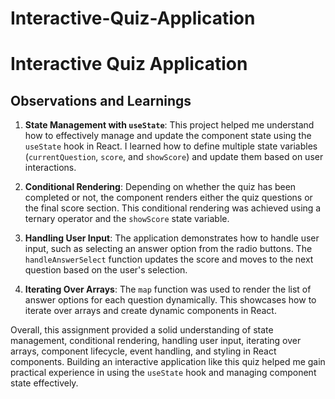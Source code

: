 # Interactive-Quiz-Application

# Interactive Quiz Application

## Observations and Learnings

1. **State Management with `useState`**: This project helped me understand how to effectively manage and update the component state using the `useState` hook in React. I learned how to define multiple state variables (`currentQuestion`, `score`, and `showScore`) and update them based on user interactions.

2. **Conditional Rendering**: Depending on whether the quiz has been completed or not, the component renders either the quiz questions or the final score section. This conditional rendering was achieved using a ternary operator and the `showScore` state variable.

3. **Handling User Input**: The application demonstrates how to handle user input, such as selecting an answer option from the radio buttons. The `handleAnswerSelect` function updates the score and moves to the next question based on the user's selection.

4. **Iterating Over Arrays**: The `map` function was used to render the list of answer options for each question dynamically. This showcases how to iterate over arrays and create dynamic components in React.

Overall, this assignment provided a solid understanding of state management, conditional rendering, handling user input, iterating over arrays, component lifecycle, event handling, and styling in React components. Building an interactive application like this quiz helped me gain practical experience in using the `useState` hook and managing component state effectively.